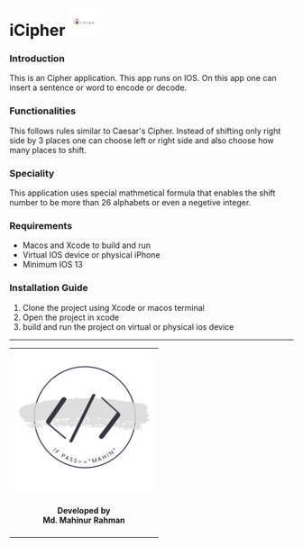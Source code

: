 <h1>iCipher <td align="center"><img src="Documentation/iCipher.png" height="50" width="50"></h4></td></h1>

<h3>Introduction</h3>
  <p>This is an Cipher application. This app runs on IOS. On this app one can insert a sentence or word to encode or decode.</p>

  <h3>Functionalities</h3>
  <p>This follows rules similar to Caesar's Cipher. Instead of shifting only right side by 3 places one can choose left or right side and also choose how many places to shift.</p>

  <h3>Speciality</h3>
  <p>This application uses special mathmetical formula that enables the shift number to be more than 26 alphabets or even a negetive integer.</p>

<h3>Requirements</h3>
  <ul>
    <li>Macos and Xcode to build and run</li>
    <li>Virtual IOS device or physical iPhone</li>
    <li>Minimum IOS 13</li> 
  </ul>

<h3>Installation Guide</h3>
  <ol>
    <li>Clone the project using Xcode or macos terminal</li>
    <li>Open the project in xcode</li>
    <li>build and run the project on virtual or physical ios device</li> 
  </ol>
<hr>
<table style="border:none">
  <tr>  
    <td align="center"><img src="Documentation/mahinsLogo.png" height="250" width="250"></h4></td>
  </tr>
  <tr>  
    <td align="center"><h4>Developed by <br> Md. Mahinur Rahman</h4></td>
  </tr>
</table>

